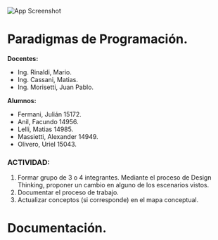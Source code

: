 ![App Screenshot](https://i.imgur.com/Der7ZHp.jpg)
# Paradigmas de Programación.

**Docentes:**
- Ing. Rinaldi, Mario.
- Ing. Cassani, Matias.
- Ing. Morisetti, Juan Pablo.

**Alumnos:**
- Fermani, Julián 15172. 
- Anil, Facundo 14956.
- Lelli, Matias 14985.
- Massietti, Alexander 14949.
- Olivero, Uriel 15043.

### ACTIVIDAD:
1. Formar grupo de 3 o 4 integrantes. Mediante el proceso de Design Thinking,      proponer un cambio en alguno de los escenarios vistos.
1. Documentar el proceso de trabajo.
2. Actualizar conceptos (si corresponde) en el mapa conceptual.

# Documentación.

